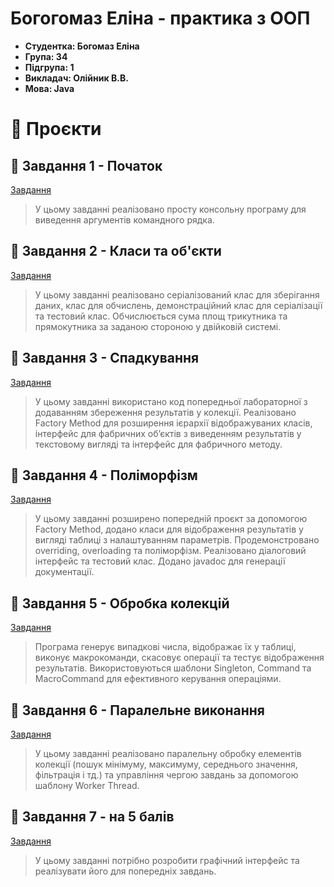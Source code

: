 # Богогомаз Еліна - практика з ООП
- **Студентка: Богомаз Еліна**
- **Група: 34**
- **Підгрупа: 1**
- **Викладач: Олійник В.В.**
- **Мова: Java**

# 🌟 Проєкти
## 🌈 Завдання 1 - Початок
[Завдання](https://github.com/ElinaBohomaz/OOP.Bohomaz/blob/main/OOP/src/task1/Readme.md)
> У цьому завданні реалізовано просту консольну програму для виведення аргументів командного рядка.

## 🌈 Завдання 2 - Класи та об'єкти
[Завдання](https://github.com/ElinaBohomaz/OOP.Bohomaz/blob/main/OOP/src/task2/readme.md)
> У цьому завданні реалізовано серіалізований клас для зберігання даних, клас для обчислень, демонстраційний клас для серіалізації та тестовий клас. Обчислюється сума площ трикутника та прямокутника за заданою стороною у двійковій системі.

## 🌈 Завдання 3 - Спадкування
[Завдання](https://github.com/ElinaBohomaz/OOP.Bohomaz/blob/main/OOP/src/task3/Readme.md)
> У цьому завданні використано код попередньої лабораторної з додаванням збереження результатів у колекції. Реалізовано Factory Method для розширення ієрархії відображуваних класів, інтерфейс для фабричних об’єктів з виведенням результатів у текстовому вигляді та інтерфейс для фабричного методу.

## 🌈 Завдання 4 - Поліморфізм
[Завдання](https://github.com/ElinaBohomaz/OOP.Bohomaz/blob/main/OOP/src/task4/Readme.md)
> У цьому завданні розширено попередній проєкт за допомогою Factory Method, додано класи для відображення результатів у вигляді таблиці з налаштуванням параметрів. Продемонстровано overriding, overloading та поліморфізм. Реалізовано діалоговий інтерфейс та тестовий клас. Додано javadoc для генерації документації.

## 🌈 Завдання 5 - Обробка колекцій
[Завдання](https://github.com/ElinaBohomaz/OOP.Bohomaz/tree/main/OOP/src/task5)
> Програма генерує випадкові числа, відображає їх у таблиці, виконує макрокоманди, скасовує операції та тестує відображення результатів. Використовуються шаблони Singleton, Command та MacroCommand для ефективного керування операціями.

## 🌈 Завдання 6 - Паралельне виконання
[Завдання](https://github.com/ElinaBohomaz/OOP.Bohomaz/blob/main/OOP/src/task6/Readme.md)
> У цьому завданні реалізовано паралельну обробку елементів колекції (пошук мінімуму, максимуму, середнього значення, фільтрація і тд.) та управління чергою завдань за допомогою шаблону Worker Thread.

## 🌈 Завдання 7 - на 5 балів
[Завдання]()
> У цьому завданні потрібно розробити графічний інтерфейс та реалізувати його для попередніх завдань.